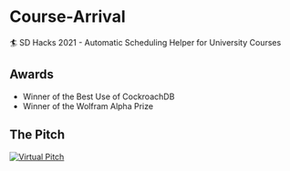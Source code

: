 # Course-Arrival
🏄 SD Hacks 2021 - Automatic Scheduling Helper for University Courses

## Awards
- Winner of the Best Use of CockroachDB
- Winner of the Wolfram Alpha Prize
  
## The Pitch
[![Virtual Pitch](https://img.youtube.com/vi/cwhYFxwwnt8/0.jpg)](https://www.youtube.com/watch?v=cwhYFxwwnt8)